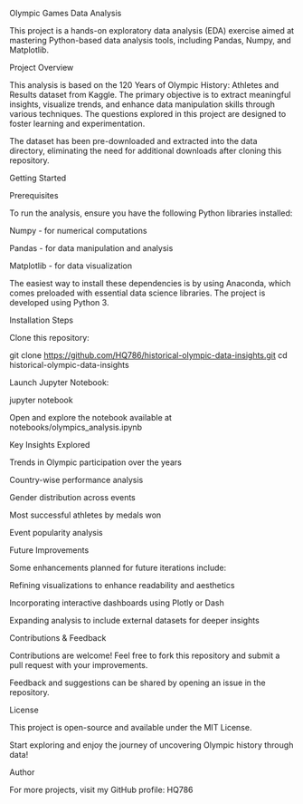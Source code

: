 Olympic Games Data Analysis

This project is a hands-on exploratory data analysis (EDA) exercise aimed at mastering Python-based data analysis tools, including Pandas, Numpy, and Matplotlib.

Project Overview

This analysis is based on the 120 Years of Olympic History: Athletes and Results dataset from Kaggle. The primary objective is to extract meaningful insights, visualize trends, and enhance data manipulation skills through various techniques. The questions explored in this project are designed to foster learning and experimentation.

The dataset has been pre-downloaded and extracted into the data directory, eliminating the need for additional downloads after cloning this repository.

Getting Started

Prerequisites

To run the analysis, ensure you have the following Python libraries installed:

Numpy - for numerical computations

Pandas - for data manipulation and analysis

Matplotlib - for data visualization

The easiest way to install these dependencies is by using Anaconda, which comes preloaded with essential data science libraries. The project is developed using Python 3.

Installation Steps

Clone this repository:

git clone https://github.com/HQ786/historical-olympic-data-insights.git
cd historical-olympic-data-insights


Launch Jupyter Notebook:

jupyter notebook

Open and explore the notebook available at notebooks/olympics_analysis.ipynb

Key Insights Explored

Trends in Olympic participation over the years

Country-wise performance analysis

Gender distribution across events

Most successful athletes by medals won

Event popularity analysis

Future Improvements

Some enhancements planned for future iterations include:

Refining visualizations to enhance readability and aesthetics

Incorporating interactive dashboards using Plotly or Dash

Expanding analysis to include external datasets for deeper insights

Contributions & Feedback

Contributions are welcome! Feel free to fork this repository and submit a pull request with your improvements.

Feedback and suggestions can be shared by opening an issue in the repository.

License

This project is open-source and available under the MIT License.

Start exploring and enjoy the journey of uncovering Olympic history through data!

Author

For more projects, visit my GitHub profile: HQ786